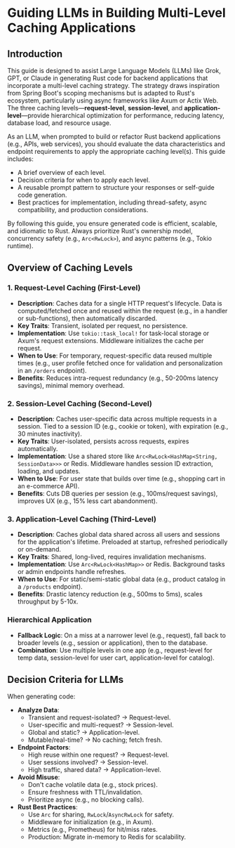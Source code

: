 # Guiding LLMs in Building Multi-Level Caching Applications

## Introduction

This guide is designed to assist Large Language Models (LLMs) like Grok, GPT, or Claude in generating Rust code for backend applications that incorporate a multi-level caching strategy. The strategy draws inspiration from Spring Boot's scoping mechanisms but is adapted to Rust's ecosystem, particularly using async frameworks like Axum or Actix Web. The three caching levels—**request-level**, **session-level**, and **application-level**—provide hierarchical optimization for performance, reducing latency, database load, and resource usage.

As an LLM, when prompted to build or refactor Rust backend applications (e.g., APIs, web services), you should evaluate the data characteristics and endpoint requirements to apply the appropriate caching level(s). This guide includes:
- A brief overview of each level.
- Decision criteria for when to apply each level.
- A reusable prompt pattern to structure your responses or self-guide code generation.
- Best practices for implementation, including thread-safety, async compatibility, and production considerations.

By following this guide, you ensure generated code is efficient, scalable, and idiomatic to Rust. Always prioritize Rust's ownership model, concurrency safety (e.g., `Arc<RwLock>`), and async patterns (e.g., Tokio runtime).

## Overview of Caching Levels

### 1. Request-Level Caching (First-Level)
- **Description**: Caches data for a single HTTP request's lifecycle. Data is computed/fetched once and reused within the request (e.g., in a handler or sub-functions), then automatically discarded.
- **Key Traits**: Transient, isolated per request, no persistence.
- **Implementation**: Use `tokio::task_local!` for task-local storage or Axum's request extensions. Middleware initializes the cache per request.
- **When to Use**: For temporary, request-specific data reused multiple times (e.g., user profile fetched once for validation and personalization in an `/orders` endpoint).
- **Benefits**: Reduces intra-request redundancy (e.g., 50-200ms latency savings), minimal memory overhead.

### 2. Session-Level Caching (Second-Level)
- **Description**: Caches user-specific data across multiple requests in a session. Tied to a session ID (e.g., cookie or token), with expiration (e.g., 30 minutes inactivity).
- **Key Traits**: User-isolated, persists across requests, expires automatically.
- **Implementation**: Use a shared store like `Arc<RwLock<HashMap<String, SessionData>>>` or Redis. Middleware handles session ID extraction, loading, and updates.
- **When to Use**: For user state that builds over time (e.g., shopping cart in an e-commerce API).
- **Benefits**: Cuts DB queries per session (e.g., 100ms/request savings), improves UX (e.g., 15% less cart abandonment).

### 3. Application-Level Caching (Third-Level)
- **Description**: Caches global data shared across all users and sessions for the application's lifetime. Preloaded at startup, refreshed periodically or on-demand.
- **Key Traits**: Shared, long-lived, requires invalidation mechanisms.
- **Implementation**: Use `Arc<RwLock<HashMap>>` or Redis. Background tasks or admin endpoints handle refreshes.
- **When to Use**: For static/semi-static global data (e.g., product catalog in a `/products` endpoint).
- **Benefits**: Drastic latency reduction (e.g., 500ms to 5ms), scales throughput by 5-10x.

### Hierarchical Application
- **Fallback Logic**: On a miss at a narrower level (e.g., request), fall back to broader levels (e.g., session or application), then to the database.
- **Combination**: Use multiple levels in one app (e.g., request-level for temp data, session-level for user cart, application-level for catalog).

## Decision Criteria for LLMs

When generating code:
- **Analyze Data**:
  - Transient and request-isolated? → Request-level.
  - User-specific and multi-request? → Session-level.
  - Global and static? → Application-level.
  - Mutable/real-time? → No caching; fetch fresh.
- **Endpoint Factors**:
  - High reuse within one request? → Request-level.
  - User sessions involved? → Session-level.
  - High traffic, shared data? → Application-level.
- **Avoid Misuse**:
  - Don't cache volatile data (e.g., stock prices).
  - Ensure freshness with TTL/invalidation.
  - Prioritize async (e.g., no blocking calls).
- **Rust Best Practices**:
  - Use `Arc` for sharing, `RwLock`/`AsyncRwLock` for safety.
  - Middleware for initialization (e.g., in Axum).
  - Metrics (e.g., Prometheus) for hit/miss rates.
  - Production: Migrate in-memory to Redis for scalability.
